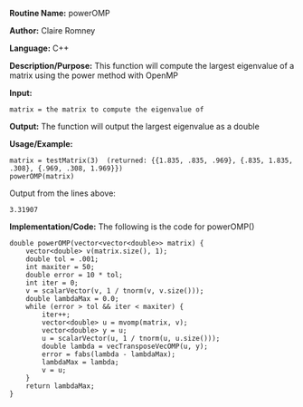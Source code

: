 **Routine Name:** powerOMP

**Author:** Claire Romney

**Language:** C++

**Description/Purpose:** This function will compute the largest eigenvalue of a matrix using the power method with OpenMP

**Input:**

	matrix = the matrix to compute the eigenvalue of
	
**Output:** The function will output the largest eigenvalue as a double

**Usage/Example:**

    matrix = testMatrix(3)  (returned: {{1.835, .835, .969}, {.835, 1.835, .308}, {.969, .308, 1.969}})
    powerOMP(matrix)

Output from the lines above:

	3.31907
    
**Implementation/Code:** The following is the code for powerOMP()

    double powerOMP(vector<vector<double>> matrix) {
	    vector<double> v(matrix.size(), 1);
	    double tol = .001;
	    int maxiter = 50;
	    double error = 10 * tol;
	    int iter = 0;
	    v = scalarVector(v, 1 / tnorm(v, v.size()));
	    double lambdaMax = 0.0;
	    while (error > tol && iter < maxiter) {
		    iter++;
		    vector<double> u = mvomp(matrix, v);
		    vector<double> y = u;
		    u = scalarVector(u, 1 / tnorm(u, u.size()));
		    double lambda = vecTransposeVecOMP(u, y);
		    error = fabs(lambda - lambdaMax);
		    lambdaMax = lambda;
		    v = u;
	    }
	    return lambdaMax;
    }
